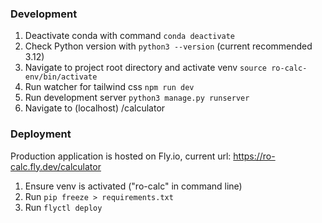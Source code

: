### Development

1. Deactivate conda with command ```conda deactivate```
2. Check Python version with ```python3 --version``` (current recommended 3.12)
3. Navigate to project root directory and activate venv ```source ro-calc-env/bin/activate```
4. Run watcher for tailwind css ```npm run dev```
5. Run development server ```python3 manage.py runserver```
6. Navigate to (localhost) /calculator

### Deployment

Production application is hosted on Fly.io, current url: 
https://ro-calc.fly.dev/calculator

1. Ensure venv is activated ("ro-calc" in command line)
2. Run ```pip freeze > requirements.txt```
3. Run ```flyctl deploy```